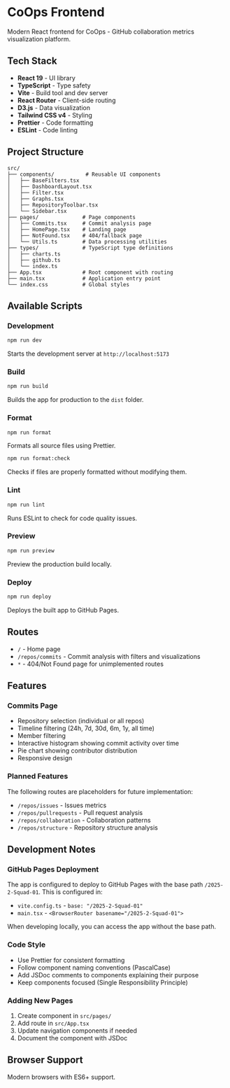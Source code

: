 # CoOps Frontend

Modern React frontend for CoOps - GitHub collaboration metrics visualization platform.

## Tech Stack

- **React 19** - UI library
- **TypeScript** - Type safety
- **Vite** - Build tool and dev server
- **React Router** - Client-side routing
- **D3.js** - Data visualization
- **Tailwind CSS v4** - Styling
- **Prettier** - Code formatting
- **ESLint** - Code linting

## Project Structure

```
src/
├── components/          # Reusable UI components
│   ├── BaseFilters.tsx
│   ├── DashboardLayout.tsx
│   ├── Filter.tsx
│   ├── Graphs.tsx
│   ├── RepositoryToolbar.tsx
│   └── Sidebar.tsx
├── pages/              # Page components
│   ├── Commits.tsx     # Commit analysis page
│   ├── HomePage.tsx    # Landing page
│   ├── NotFound.tsx    # 404/fallback page
│   └── Utils.ts        # Data processing utilities
├── types/              # TypeScript type definitions
│   ├── charts.ts
│   ├── github.ts
│   └── index.ts
├── App.tsx             # Root component with routing
├── main.tsx            # Application entry point
└── index.css           # Global styles
```

## Available Scripts

### Development

```bash
npm run dev
```

Starts the development server at `http://localhost:5173`

### Build

```bash
npm run build
```

Builds the app for production to the `dist` folder.

### Format

```bash
npm run format
```

Formats all source files using Prettier.

```bash
npm run format:check
```

Checks if files are properly formatted without modifying them.

### Lint

```bash
npm run lint
```

Runs ESLint to check for code quality issues.

### Preview

```bash
npm run preview
```

Preview the production build locally.

### Deploy

```bash
npm run deploy
```

Deploys the built app to GitHub Pages.

## Routes

- `/` - Home page
- `/repos/commits` - Commit analysis with filters and visualizations
- `*` - 404/Not Found page for unimplemented routes

## Features

### Commits Page

- Repository selection (individual or all repos)
- Timeline filtering (24h, 7d, 30d, 6m, 1y, all time)
- Member filtering
- Interactive histogram showing commit activity over time
- Pie chart showing contributor distribution
- Responsive design

### Planned Features

The following routes are placeholders for future implementation:
- `/repos/issues` - Issues metrics
- `/repos/pullrequests` - Pull request analysis
- `/repos/collaboration` - Collaboration patterns
- `/repos/structure` - Repository structure analysis

## Development Notes

### GitHub Pages Deployment

The app is configured to deploy to GitHub Pages with the base path `/2025-2-Squad-01`. This is configured in:
- `vite.config.ts` - `base: "/2025-2-Squad-01"`
- `main.tsx` - `<BrowserRouter basename="/2025-2-Squad-01">`

When developing locally, you can access the app without the base path.

### Code Style

- Use Prettier for consistent formatting
- Follow component naming conventions (PascalCase)
- Add JSDoc comments to components explaining their purpose
- Keep components focused (Single Responsibility Principle)

### Adding New Pages

1. Create component in `src/pages/`
2. Add route in `src/App.tsx`
3. Update navigation components if needed
4. Document the component with JSDoc

## Browser Support

Modern browsers with ES6+ support.
